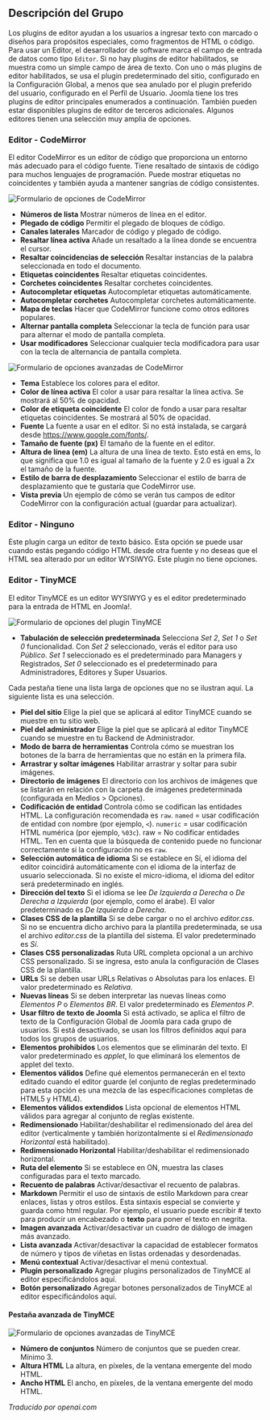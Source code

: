 <!-- Filename: Chunk4x:Extensions_Plugin_Manager_Edit_Editor_Group  / Display title: Groupe des éditeurs -->

## Descripción del Grupo

Los plugins de editor ayudan a los usuarios a ingresar texto con marcado o diseños para propósitos especiales, como fragmentos de HTML o código. Para usar un Editor, el desarrollador de software marca el campo de entrada de datos como tipo `Editor`. Si no hay plugins de editor habilitados, se muestra como un simple campo de área de texto. Con uno o más plugins de editor habilitados, se usa el plugin predeterminado del sitio, configurado en la Configuración Global, a menos que sea anulado por el plugin preferido del usuario, configurado en el Perfil de Usuario. Joomla tiene los tres plugins de editor principales enumerados a continuación. También pueden estar disponibles plugins de editor de terceros adicionales. Algunos editores tienen una selección muy amplia de opciones.

### Editor - CodeMirror

El editor CodeMirror es un editor de código que proporciona un entorno más adecuado para el código fuente. Tiene resaltado de sintaxis de código para muchos lenguajes de programación. Puede mostrar etiquetas no coincidentes y también ayuda a mantener sangrías de código consistentes.

![Formulario de opciones de CodeMirror](../../../en/images/plugins/plugin-group-editor-codemirror.png)

- **Números de lista** Mostrar números de línea en el editor.
- **Plegado de código** Permitir el plegado de bloques de código.
- **Canales laterales** Marcador de código y plegado de código.
- **Resaltar línea activa** Añade un resaltado a la línea donde se encuentra el cursor.
- **Resaltar coincidencias de selección** Resaltar instancias de la palabra seleccionada en todo el documento.
- **Etiquetas coincidentes** Resaltar etiquetas coincidentes.
- **Corchetes coincidentes** Resaltar corchetes coincidentes.
- **Autocompletar etiquetas** Autocompletar etiquetas automáticamente.
- **Autocompletar corchetes** Autocompletar corchetes automáticamente.
- **Mapa de teclas** Hacer que CodeMirror funcione como otros editores populares.
- **Alternar pantalla completa** Seleccionar la tecla de función para usar para alternar el modo de pantalla completa.
- **Usar modificadores** Seleccionar cualquier tecla modificadora para usar con la tecla de alternancia de pantalla completa.

![Formulario de opciones avanzadas de CodeMirror](../../../en/images/plugins/plugin-group-editor-codemirror-advanced.png)

- **Tema** Establece los colores para el editor.
- **Color de línea activa** El color a usar para resaltar la línea activa. Se mostrará al 50% de opacidad.
- **Color de etiqueta coincidente** El color de fondo a usar para resaltar etiquetas coincidentes. Se mostrará al 50% de opacidad.
- **Fuente** La fuente a usar en el editor. Si no está instalada, se cargará desde https://www.google.com/fonts/.
- **Tamaño de fuente (px)** El tamaño de la fuente en el editor.
- **Altura de línea (em)** La altura de una línea de texto. Esto está en ems, lo que significa que 1.0 es igual al tamaño de la fuente y 2.0 es igual a 2x el tamaño de la fuente.
- **Estilo de barra de desplazamiento** Seleccionar el estilo de barra de desplazamiento que te gustaría que CodeMirror use.
- **Vista previa** Un ejemplo de cómo se verán tus campos de editor CodeMirror con la configuración actual (guardar para actualizar).

### Editor - Ninguno

Este plugin carga un editor de texto básico. Esta opción se puede usar cuando estás pegando código HTML desde otra fuente y no deseas que el HTML sea alterado por un editor WYSIWYG. Este plugin no tiene opciones.

### Editor - TinyMCE

El editor TinyMCE es un editor WYSIWYG y es el editor predeterminado para la entrada de HTML en Joomla!.

![Formulario de opciones del plugin TinyMCE](../../../en/images/plugins/plugin-group-editor-tinymce.png)

- **Tabulación de selección predeterminada** Selecciona *Set 2*, *Set 1* o *Set 0* funcionalidad. Con *Set 2* seleccionado, verás el editor para uso *Público*. *Set 1* seleccionado es el predeterminado para Managers y Registrados, *Set 0* seleccionado es el predeterminado para Administradores, Editores y Super Usuarios.

Cada pestaña tiene una lista larga de opciones que no se ilustran aquí. La siguiente lista es una selección.

- **Piel del sitio** Elige la piel que se aplicará al editor TinyMCE cuando se muestre en tu sitio web.
- **Piel del administrador** Elige la piel que se aplicará al editor TinyMCE cuando se muestre en tu Backend de Administrador.
- **Modo de barra de herramientas** Controla cómo se muestran los botones de la barra de herramientas que no están en la primera fila.
- **Arrastrar y soltar imágenes** Habilitar arrastrar y soltar para subir imágenes.
- **Directorio de imágenes** El directorio con los archivos de imágenes que se listarán en relación con la carpeta de imágenes predeterminada (configurada en Medios > Opciones).
- **Codificación de entidad** Controla cómo se codifican las entidades HTML. La configuración recomendada es `raw`. `named` = usar codificación de entidad con nombre (por ejemplo, `<`). `numeric` = usar codificación HTML numérica (por ejemplo, `%03c`). raw = No codificar entidades HTML. Ten en cuenta que la búsqueda de contenido puede no funcionar correctamente si la configuración no es `raw`.
- **Selección automática de idioma** Si se establece en Sí, el idioma del editor coincidirá automáticamente con el idioma de la interfaz de usuario seleccionada. Si no existe el micro-idioma, el idioma del editor será predeterminado en inglés.
- **Dirección del texto** Si el idioma se lee *De Izquierda a Derecha* o *De Derecha a Izquierda* (por ejemplo, como el árabe). El valor predeterminado es *De Izquierda a Derecha*.
- **Clases CSS de la plantilla** Si se debe cargar o no el archivo *editor.css*. Si no se encuentra dicho archivo para la plantilla predeterminada, se usa el archivo *editor.css* de la plantilla del sistema. El valor predeterminado es *Sí*.
- **Clases CSS personalizadas** Ruta URL completa opcional a un archivo CSS personalizado. Si se ingresa, esto anula la configuración de Clases CSS de la plantilla.
- **URLs** Si se deben usar URLs Relativas o Absolutas para los enlaces. El valor predeterminado es *Relativa*.
- **Nuevas líneas** Si se deben interpretar las nuevas líneas como *Elementos P* o *Elementos BR*. El valor predeterminado es *Elementos P*.
- **Usar filtro de texto de Joomla** Si está activado, se aplica el filtro de texto de la Configuración Global de Joomla para cada grupo de usuarios. Si está desactivado, se usan los filtros definidos aquí para todos los grupos de usuarios.
- **Elementos prohibidos** Los elementos que se eliminarán del texto. El valor predeterminado es *applet*, lo que eliminará los elementos de applet del texto.
- **Elementos válidos** Define qué elementos permanecerán en el texto editado cuando el editor guarde (el conjunto de reglas predeterminado para esta opción es una mezcla de las especificaciones completas de HTML5 y HTML4).
- **Elementos válidos extendidos** Lista opcional de elementos HTML válidos para agregar al conjunto de reglas existente.
- **Redimensionado** Habilitar/deshabilitar el redimensionado del área del editor (verticalmente y también horizontalmente si el *Redimensionado Horizontal* está habilitado).
- **Redimensionado Horizontal** Habilitar/deshabilitar el redimensionado horizontal.
- **Ruta del elemento** Si se establece en ON, muestra las clases configuradas para el texto marcado.
- **Recuento de palabras** Activar/desactivar el recuento de palabras.
- **Markdown** Permitir el uso de sintaxis de estilo Markdown para crear enlaces, listas y otros estilos. Esta sintaxis especial se convierte y guarda como html regular. Por ejemplo, el usuario puede escribir # texto para producir un encabezado o **texto** para poner el texto en negrita.
- **Imagen avanzada** Activar/desactivar un cuadro de diálogo de imagen más avanzado.
- **Lista avanzada** Activar/desactivar la capacidad de establecer formatos de número y tipos de viñetas en listas ordenadas y desordenadas.
- **Menú contextual** Activar/desactivar el menú contextual.
- **Plugin personalizado** Agregar plugins personalizados de TinyMCE al editor especificándolos aquí.
- **Botón personalizado** Agregar botones personalizados de TinyMCE al editor especificándolos aquí.

#### Pestaña avanzada de TinyMCE

![Formulario de opciones avanzadas de TinyMCE](../../../en/images/plugins/plugin-group-editor-tinymce-advanced.png)

- **Número de conjuntos** Número de conjuntos que se pueden crear. Mínimo 3.
- **Altura HTML** La altura, en píxeles, de la ventana emergente del modo HTML.
- **Ancho HTML** El ancho, en píxeles, de la ventana emergente del modo HTML.

*Traducido por openai.com*

